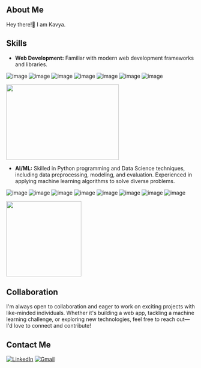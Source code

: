 ## About Me
Hey there!👋 I am Kavya.

## Skills
- **Web Development:** Familiar with modern web development frameworks and libraries.

![image](https://github.com/srikavya26/srikavya26/assets/95865936/660dd9ad-fe67-404b-a893-1eeaaa463b12)
![image](https://github.com/srikavya26/srikavya26/assets/95865936/4b0c6994-68a7-48a1-9de9-8caef13f0888)
![image](https://github.com/srikavya26/srikavya26/assets/95865936/7a7be747-92ca-4d17-83eb-56cf88c4313e)
![image](https://github.com/srikavya26/srikavya26/assets/95865936/72ff2ccb-26cd-4d5e-92fd-b17c4ef4fe66)
![image](https://github.com/srikavya26/srikavya26/assets/95865936/c63c208a-a620-4ce9-ad80-2151bbab03fe)
![image](https://github.com/srikavya26/srikavya26/assets/95865936/d5e37de5-3a5a-417a-a781-86688e74d534)
![image](https://github.com/srikavya26/srikavya26/assets/95865936/c4f78455-9b3f-44d1-9c32-3ea07792c1f3)

<img src="https://media.giphy.com/media/v1.Y2lkPTc5MGI3NjExMnJicTJ4M25udDFiMDNvdWxiejZkcGdkZzNiZTI1NDJkcDdheG91dSZlcD12MV9pbnRlcm5hbF9naWZfYnlfaWQmY3Q9Zw/bz9PIxJMQtkO943XeS/giphy.gif" width="300" height="200">

- **AI/ML:** Skilled in Python programming and Data Science techniques, including data preprocessing, modeling, and evaluation. Experienced in applying machine learning algorithms to solve diverse problems.
  
![image](https://github.com/srikavya26/srikavya26/assets/95865936/49ed126b-bcaf-4c30-b78f-ba4edc129d49)
![image](https://github.com/srikavya26/srikavya26/assets/95865936/c71d6999-2469-44df-8b6c-dd17edf7b69f)
![image](https://github.com/srikavya26/srikavya26/assets/95865936/fadfaaa2-9464-49b2-b491-f3d25bc3ca0a)
![image](https://github.com/srikavya26/srikavya26/assets/95865936/8457b094-1b57-40cb-8caf-6536b6bc39aa)
![image](https://github.com/srikavya26/srikavya26/assets/95865936/411971c8-7b44-43d4-b32c-b56ca1ee0dd8)
![image](https://github.com/srikavya26/srikavya26/assets/95865936/57246f48-28ed-410b-948e-9dd336ef692c)
![image](https://github.com/srikavya26/srikavya26/assets/95865936/e0f4d39e-ba04-4090-aed5-52f1f0365837)
![image](https://github.com/srikavya26/srikavya26/assets/95865936/b49daa2f-5afd-4ecf-9a04-25c3111370e6)

<img src ="https://media.giphy.com/media/v1.Y2lkPTc5MGI3NjExanBybTdhbG50emF1bjRvOHoyZ3RibWVucGU0dWRja3Z6Y2s4YnU2ZSZlcD12MV9pbnRlcm5hbF9naWZfYnlfaWQmY3Q9Zw/4FQMuOKR6zQRO/giphy.gif" widht="300" height="200">

## Collaboration
I'm always open to collaboration and eager to work on exciting projects with like-minded individuals. Whether it's building a web app, tackling a machine learning challenge, or exploring new technologies, feel free to reach out—I'd love to connect and contribute!

## Contact Me
[![LinkedIn](https://img.shields.io/badge/LinkedIn-Profile-blue?style=flat&logo=linkedin)](https://www.linkedin.com/in/https://www.linkedin.com/in/vasala-srikavya-9368b5273/)
[![Gmail](https://img.shields.io/badge/Gmail-Contact-red?style=flat&logo=gmail)](mailto:vskavya02@gmail.com)
